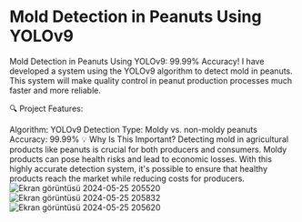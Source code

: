 # Mold Detection in Peanuts Using YOLOv9
 Mold Detection in Peanuts Using YOLOv9: 99.99% Accuracy!
I have developed a system using the YOLOv9 algorithm to detect mold in peanuts. This system will make quality control in peanut production processes much faster and more reliable.

🔍 Project Features:

Algorithm: YOLOv9
Detection Type: Moldy vs. non-moldy peanuts
Accuracy: 99.99%
💡 Why Is This Important?
Detecting mold in agricultural products like peanuts is crucial for both producers and consumers. Moldy products can pose health risks and lead to economic losses. With this highly accurate detection system, it's possible to ensure that healthy products reach the market while reducing costs for producers.
![Ekran görüntüsü 2024-05-25 205520](https://github.com/deniz2144/Mold-Detection-in-Peanuts-Using-YOLOv9/assets/108216727/df68c0ae-d995-4b71-a76b-9526d91385a5)
![Ekran görüntüsü 2024-05-25 205832](https://github.com/deniz2144/Mold-Detection-in-Peanuts-Using-YOLOv9/assets/108216727/acf1ce5c-d5fd-4b3e-86a4-f918aaa87491)
![Ekran görüntüsü 2024-05-25 205620](https://github.com/deniz2144/Mold-Detection-in-Peanuts-Using-YOLOv9/assets/108216727/b63064b2-087f-4071-8b5e-99f484c6d79a)
